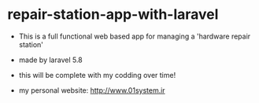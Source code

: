 # repair-station-app-with-laravel

- This is a full functional web based app for managing a 'hardware repair station'

- made by laravel 5.8

- this will be complete with my codding over time!

- my personal website: http://www.01system.ir




